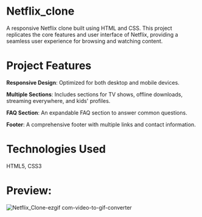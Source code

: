 # Netflix_clone

A responsive Netflix clone built using HTML and CSS. This project replicates the core features and user interface of Netflix, providing a seamless user experience for browsing and watching content.

# Project Features

**Responsive Design**: Optimized for both desktop and mobile devices.

**Multiple Sections**: Includes sections for TV shows, offline downloads, streaming everywhere, and kids' profiles.

**FAQ Section**: An expandable FAQ section to answer common questions.

**Footer**: A comprehensive footer with multiple links and contact information.

# Technologies Used

HTML5, CSS3

# Preview:

![Netflix_Clone-ezgif com-video-to-gif-converter](https://github.com/user-attachments/assets/ccd50f17-af78-4898-8931-c19f76d23e69)



